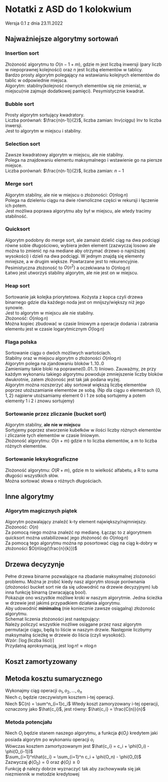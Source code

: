 # Notatki z ASD do 1 kolokwium
Wersja 0.1 z dnia 23.11.2022

## Najważniejsze algorytmy sortowań

### Insertion sort
Złożoność algorytmu to $O(n - 1 + m)$, gdzie m jest liczbą inwersji (pary liczb w niepoprawnej kolejności) oraz n jest liczbą elementów w tablicy.  
Bardzo prosty algorytm polegający na wstawianiu kolejnych elementów do tablic w odpowiednie miejsca.  
Algorytm: stabilny(kolejność równych elementów się nie zmienia), w miejscu(nie zajmuje dodatkowej pamięci). Pesymistycznie kwadrat.

### Bubble sort
Prosty algorytm sortujący kwadratory.  
Liczba porównań: $\frac{n(n-1)}{2}$, liczba zamian: $\text{Inv}(ciągu)$ Inv to liczba inwersji.  
Jest to algorytm w miejscu i stabilny.  

### Selection sort
Zawsze kwadratowy algorytm w miejscu, ale nie stabilny.  
Polega na znajdowaniu elementu maksymalnego i wstawienie go na piersze miejsce.  
Liczba porównań: $\frac{n(n-1)}{2}$, liczba zamian: $n - 1$

### Merge sort
Algorytm stabilny, ale nie w miejscu o złożoności: $O(n\log{n})$  
Polega na dzieleniu ciągu na dwie równoliczne części w rekursji i łączenie ich potem.  
Jest możliwa poprawa algorytmu aby był w miejscu, ale wtedy tracimy stabilność.

### Quicksort
Algorytm podobny do merge sort, ale zamaist dzielić ciąg na dwa podciągi równe sobie długościowo, wybiera jeden element (zazwyczaj losowo ale można to zmienić np na mediane aby otrzymać drzewo o najniższej wysokości) i dzieli na dwa podciągi. W jednym znajdą się elementy mniejsze, a w drugim większe. Powtarzane jest to rekurencyjnie.  
Pesimistyczna złożoność to $O(n^2)$ a oczekiwana to $O(n\log{n})$  
Łatwo jest utworzyś stabilny algorytm, ale nie jest on w miejscu.

### Heap sort
Sortowanie jak kolejka priorytetowa. Kożysta z kopca czyli drzewa binarnego gdzie dla każdego noda jest on mnijszy/większy niż jego synowie.  
Jest to algorytm w miejscu ale nie stabilny.  
Złożoność: $O(n\log{n})$  
Można kopiec zbudować w czasie liniowym a operacje dodania i zabrania elementu jest w czasie logarytmicznym $O(\log{n})$

### Flaga polska
Sortowanie ciągu o dwóch możliwych wartościach.  
Stabilny oraz w miejscu algorytm o złożoności $O(n\log{n})$  
Algorytm polega na zjandowaniu bloków 1..10..0  
Zamieniamy takie bloki na poprawne(0..01..1) liniowo. Zauważmy, ze przy każdym wykonaniu takiego algorytmu powoduje zmniejszenie liczby bloków dwukrotnie, zatem złożonośc jest tak jak podana wyżej.  
Algorytm można rozszerzyć aby sortował większą liczbę elementów poprzez utoższamianie elementów ze sobą. (Np dla ciągu o elementach $\{0, 1, 2\}$ najpierw utożsamiamy element 0 i 1 ze sobą sortujemy a potem elementy 1 i 2 i znowu sortujemy)

### Sortowanie przez zliczanie (bucket sort)
Algorytm stabilny, **ale nie w miejscu**  
Sortyjemy poprzez stworzenie kubełków w ilości liczby różnych elementów i zliczanie tych elementów w czasie liniowym.  
Złożoność algorytmu: $O(n + m)$ gdzie n to liczba elementów, a m to liczba różnych elementów.

### Sortowanie leksykograficzne
Zlożoność algorytmu: $O(R+m)$, gdzie m to wielkość alfabetu, a R to suma długości wszystkich słów.  
Można sortować słowa o różnych długościach.

## Inne algorytmy
### Algorytm magicznych piątek
Algorytm pozwalający znaleźć k-ty element największy/najmniejszy.  
Zlożoność: $O(n)$  
Za pomocą niego można znaleźć np medianę. Łącząc to z algorytmem quicksort można ustabilizować jego złożoność do $O(n\log{n})$  
Za pomocą tego algorytmu można np posortować ciąg na ciąg k-dobry w złożoności $O(n\log{\frac{n}{k}})$

## Drzewa decyzynje
Pełne drzewa binarne pozwalające na zbadanie maksymalnej zlożoności problemu. Można je zrobić kiedy nasz algorytm stosuje porównania (złożoności bucket sort nie da się udowodnić na drzewie decyzyjnym) lub inna funkcję binarną (zwracającą bool).  
Pokazuje ono wszystkie możliwe kroki w naszym algorytmie. Jedna ścieżka w drzewie jest jakimś przypadkiem działania algorytmu.  
Aby udowodnić **minimalną** (nie koniecznie zawsze osiągalną) złożonośc algorytmu.  
Schemat liczenia złożoności jest następujący:  
Należy policzyć wszystkie możliwe osiągane przez nasz algorytm permutacje ciągu, będą to liście w naszym drzwie. Następnie liczbymy maksymalną ścieżkę w drzewie do liścia (czyli wysokość).  
Wzór: $\left\lceil\log{(\text{liczba liści})} \right\rceil$  
Przydatną aproksymacją, jest $\log{n!} \approx n\log{n}$

## Koszt zamortyzowany 
## Metoda kosztu sumarycznego
Wykonajmy ciąg operacji $o_1, o_2, ..., o_n$  
Niech $c_i$ będzie rzeczywistym kosztem i-tej operacji.  
Niech $C(n) = \sum^n_{i=1}c_i$
Wtedy koszt zamoryzowany i-tej operacji, oznaczony jako $\hat{c_i}$, jest równy: $\hat{c_i} = \frac{C(n)}{n}$

### Metoda potencjału
Niech $O_i$ będzie stanem naszego algorytmu, a funkcja $\phi(O_i)$ kredytem jaki posiada algorytm po wykonaniu operacji $o_i$  
Wówczas kosztem zamortyzowanym jest $\hat{c_i} = c_i + \phi(O_i) - \phi(O_{i-1})$  
$\sum_{i=1}^n\hat{c_i} = \sum_{i=1}^n c_i + \phi(O_n) - \phi(O_0)$  
Zazwyczaj $\phi(O_0)=0$ oraz $\phi(O_i) \geq 0$  
Funkcję $\phi$ nalezy dobrze wyznaczyć tak aby zachowywała się jak niezmiennik w metodzie kredytowej
